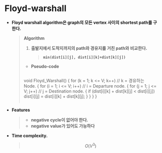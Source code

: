 # Floyd-warshall	

- **Floyd warshall algorithm은 graph의 모든 vertex 사이의 shortest path를 구한다.**
  
  > **Algorithm**
  >
  > 1. **출발지에서 도착지까지의 path와 경유지를 거친 path와 비교한다.**
  >
  >    > **`min(dist[i][j], dist[i][k]+dist[k][j])`**
  >
  > * **Pseudo-code**
  >
  >   ```c++
  >  void Floyd_Warshall()
  >   {
  >     for (k = 1; k <= V; k++)		// k = 경유하는 Node.
  >       {	
  >          for (i = 1; i <= V; i++)	// i = Departure node.
  >           {
  >               for (j = 1; j <= V; j++)	// j = Destination node.
  >               {
  >                   if (dist[i][k] + dist[k][j] < dist[i][j])
  >                       dist[i][j] = dist[i][k] + dist[k][j];
  >               }
  >           }
  >       }
  >   }
  >   ```
  
- **Features**

  > - **negative cycle이 없어야 한다.**
  > - **negative value가 있어도 가능하다**


- **Time complexity.**

  > $$
  > O(V^3)
  > $$
  >

